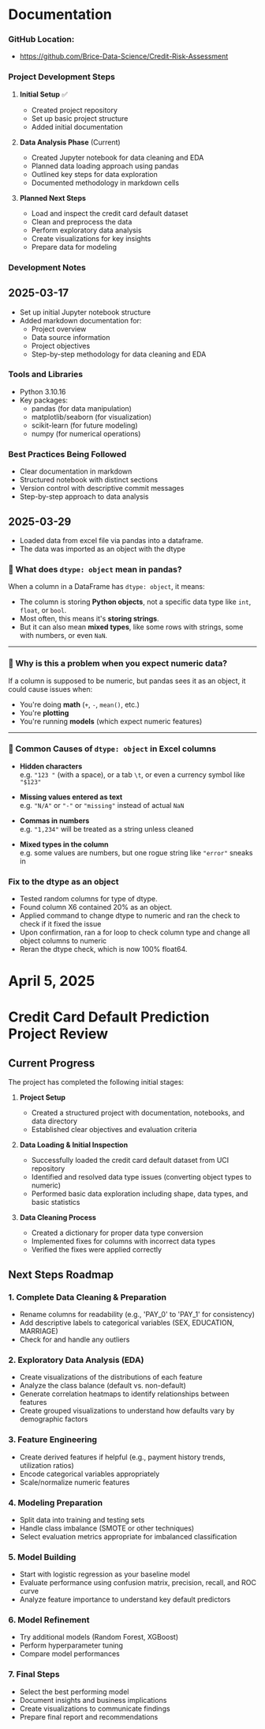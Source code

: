 # Documentation

### GitHub Location:
- https://github.com/Brice-Data-Science/Credit-Risk-Assessment

### Project Development Steps

1. **Initial Setup** ✅
    - Created project repository
    - Set up basic project structure
    - Added initial documentation

2. **Data Analysis Phase** (Current)
    - Created Jupyter notebook for data cleaning and EDA
    - Planned data loading approach using pandas
    - Outlined key steps for data exploration
    - Documented methodology in markdown cells

3. **Planned Next Steps**
    - Load and inspect the credit card default dataset
    - Clean and preprocess the data
    - Perform exploratory data analysis
    - Create visualizations for key insights
    - Prepare data for modeling

### Development Notes

## 2025-03-17
- Set up initial Jupyter notebook structure
- Added markdown documentation for:
    - Project overview
    - Data source information
    - Project objectives
    - Step-by-step methodology for data cleaning and EDA

### Tools and Libraries
- Python 3.10.16
- Key packages:
    - pandas (for data manipulation)
    - matplotlib/seaborn (for visualization)
    - scikit-learn (for future modeling)
    - numpy (for numerical operations)

### Best Practices Being Followed
- Clear documentation in markdown
- Structured notebook with distinct sections
- Version control with descriptive commit messages
- Step-by-step approach to data analysis


## 2025-03-29
- Loaded data from excel file via pandas into a dataframe.
- The data was imported as an object with the dtype

### 🧠 What does `dtype: object` mean in pandas?

When a column in a DataFrame has `dtype: object`, it means:

- The column is storing **Python objects**, not a specific data type like `int`, `float`, or `bool`.
- Most often, this means it's **storing strings**.
- But it can also mean **mixed types**, like some rows with strings, some with numbers, or even `NaN`.

---

### 🧪 Why is this a problem when you expect numeric data?

If a column is supposed to be numeric, but pandas sees it as an object, it could cause issues when:

- You're doing **math** (`+`, `-`, `mean()`, etc.)
- You're **plotting**
- You're running **models** (which expect numeric features)

---

### 🚨 Common Causes of `dtype: object` in Excel columns

- **Hidden characters**  
  e.g. `"123 "` (with a space), or a tab `\t`, or even a currency symbol like `"$123"`

- **Missing values entered as text**  
  e.g. `"N/A"` or `"-"` or `"missing"` instead of actual `NaN`

- **Commas in numbers**  
  e.g. `"1,234"` will be treated as a string unless cleaned

- **Mixed types in the column**  
  e.g. some values are numbers, but one rogue string like `"error"` sneaks in


### Fix to the dtype as an object

- Tested random columns for type of dtype. 
- Found column X6 contained 20% as an object.
- Applied command to change dtype to numeric and ran the check to check if it fixed the issue
- Upon confirmation, ran a for loop to check column type and change all object columns to numeric
- Reran the dtype check, which is now 100% float64.



# April 5, 2025

# Credit Card Default Prediction Project Review

## Current Progress

The project has completed the following initial stages:

1. **Project Setup**
    - Created a structured project with documentation, notebooks, and data directory
    - Established clear objectives and evaluation criteria

2. **Data Loading & Initial Inspection**
    - Successfully loaded the credit card default dataset from UCI repository
    - Identified and resolved data type issues (converting object types to numeric)
    - Performed basic data exploration including shape, data types, and basic statistics

3. **Data Cleaning Process**
    - Created a dictionary for proper data type conversion
    - Implemented fixes for columns with incorrect data types
    - Verified the fixes were applied correctly

## Next Steps Roadmap

### 1. Complete Data Cleaning & Preparation
- Rename columns for readability (e.g., 'PAY_0' to 'PAY_1' for consistency)
- Add descriptive labels to categorical variables (SEX, EDUCATION, MARRIAGE)
- Check for and handle any outliers

### 2. Exploratory Data Analysis (EDA)
- Create visualizations of the distributions of each feature
- Analyze the class balance (default vs. non-default)
- Generate correlation heatmaps to identify relationships between features
- Create grouped visualizations to understand how defaults vary by demographic factors

### 3. Feature Engineering
- Create derived features if helpful (e.g., payment history trends, utilization ratios)
- Encode categorical variables appropriately
- Scale/normalize numeric features

### 4. Modeling Preparation
- Split data into training and testing sets
- Handle class imbalance (SMOTE or other techniques)
- Select evaluation metrics appropriate for imbalanced classification

### 5. Model Building
- Start with logistic regression as your baseline model
- Evaluate performance using confusion matrix, precision, recall, and ROC curve
- Analyze feature importance to understand key default predictors

### 6. Model Refinement
- Try additional models (Random Forest, XGBoost)
- Perform hyperparameter tuning
- Compare model performances

### 7. Final Steps
- Select the best performing model
- Document insights and business implications
- Create visualizations to communicate findings
- Prepare final report and recommendations
